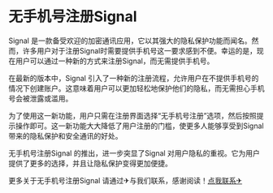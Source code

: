 # 无手机号注册Signal

Signal 是一款备受欢迎的加密通讯应用，它以其强大的隐私保护功能而闻名。然而，许多用户对于注册Signal时需要提供手机号这一要求感到不便。幸运的是，现在用户可以通过一种新的方式来注册Signal，而无需提供手机号。

在最新的版本中，Signal 引入了一种新的注册流程，允许用户在不提供手机号的情况下创建账户。这意味着用户可以更加轻松地保护他们的隐私，而无需担心手机号会被泄露或滥用。

为了使用这一新功能，用户只需在注册界面选择“无手机号注册”选项，然后按照提示操作即可。这一新功能大大降低了用户注册的门槛，使更多人能够享受到Signal 带来的隐私保护和安全通讯的好处。

无手机号注册Signal 的推出，进一步突显了Signal 对用户隐私的重视。它为用户提供了更多的选择，并且让隐私保护变得更加便捷。

更多关于无手机号注册Signal 请通过✈与我们联系，感谢阅读！[点我联系✈](https://blog.G208.com)